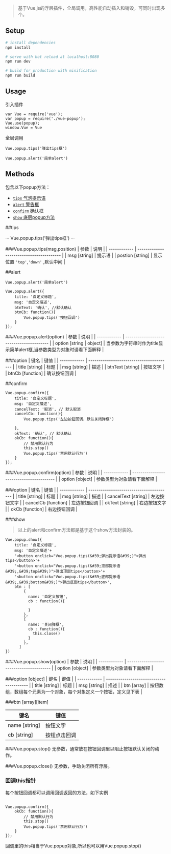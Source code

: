 >基于Vue.js的浮层插件，全局调用，高性能自动插入和销毁，可同时出现多个。


## Setup

``` bash
# install dependencies
npm install

# serve with hot reload at localhost:8080
npm run dev

# build for production with minification
npm run build

```

## Usage

引入插件

``` 
var Vue = require('vue');
var popup = require('./vue-popup');
Vue.use(popup);
window.Vue = Vue

```

全局调用

```
Vue.popup.tips('弹出tips框')

Vue.popup.alert('简单alert')

```



## Methods
包含以下popup方法：

* [`tips` 气泡提示语](#tips)
* [`alert` 警告框](#alert)
* [`confirm` 确认框](#confirm)
* [`show` 底层popup方法](#show)

##tips

···
Vue.popup.tips('弹出tips框')
···


###Vue.popup.tips(msg,position)
| 参数  | 说明                    |
| ------------ | ---------------------------------------- |
| msg [string] | 提示语              |
| postion [string]      | 显示位置 `'top'`,`'down'` ,默认中间                                  |

##alert

```
Vue.popup.alert('简单alert')

Vue.popup.alert({
	title: '自定义标题',
	msg: '自定义描述',
	btnText: '确认', //默认确认
	btnCb: function(){
		Vue.popup.tips('按钮回调')
	}
});

```


###Vue.popup.alert(option)
| 参数  | 说明                    |
| ------------ | ---------------------------------------- |
| option [string \| object] |  当参数为字符串时作为title显示简单alert框,当参数类型为对象时请看下面解释            |

###option
| 键名  | 键值                    |
| ------------ | ---------------------------------------- |
| title [string] |  标题            |
| msg [string] |  描述            |
| btnText [string] |   按钮文字    |
| btnCb [function] |  确认按钮回调            |


##confirm
```
Vue.popup.confirm({
	title: '自定义标题',
	msg: '自定义描述',
	cancelText: '取消', // 默认取消
	cancelCb: function(){
		Vue.popup.tips('左边按钮回调，默认关闭弹框')
		
	},
	okText: '确认', // 默认确认
	okCb: function(){
		// 禁用默认行为
        this.stop()
		Vue.popup.tips('禁用默认行为')
	}
});

```

###Vue.popup.confirm(option)
| 参数  | 说明                    |
| ------------ | ---------------------------------------- |
| option [object] |  参数类型为对象请看下面解释            |

###option
| 键名  | 键值                    |
| ------------ | ---------------------------------------- |
| title [string] |  标题            |
| msg [string] |  描述            |
| cancelText [string] |   左边按钮文字    |
| cancelCb [function] |  左边按钮回调  |
| okText [string] |   右边按钮文字    |
| okCb [function] |  右边按钮回调  |


###show
>以上的alert和confirm方法都是基于这个show方法封装的。

```
Vue.popup.show({
	title: '自定义标题',
	msg: '自定义描述'+
	'<button onclick="Vue.popup.tips(&#39;弹出提示语&#39;)">弹出tips</button>'+
	'<button onclick="Vue.popup.tips(&#39;顶部提示语&#39;,&#39;top&#39;)">弹出顶部tips</button>'+
	'<button onclick="Vue.popup.tips(&#39;底部提示语&#39;,&#39;bottom&#39;)">弹出底部tips</button>',
	btn : [
        {
          name: '自定义按钮',
          cb : function(){
            
          }
        },
        {
          name: '关闭弹框',
          cb : function(){
            this.close()
          }
        },
      ]
})
```

###Vue.popup.show(option)
| 参数  | 说明                    |
| ------------ | ---------------------------------------- |
| option [object] |  参数类型为对象请看下面解释            |

###option [object]
| 键名  | 键值                    |
| ------------ | ---------------------------------------- |
| title [string] |  标题            |
| msg [string] |  描述            |
| btn [array] |   按钮数组，数组每个元素为一个对象，每个对象定义一个按钮，定义见下表    |


###btn [array][item]

| 键名  | 键值                    |
| ------------ | ---------------------------------------- |
| name [string] |  按钮文字            |
| cb [string] |  按钮点击回调            |



###Vue.popup.stop()
无参数，通常放在按钮回调里以阻止按钮默认关闭的动作。

###Vue.popup.close()
无参数，手动关闭所有浮层。

### 回调this指针
每个按钮回调都可以调用回调返回的方法，如下实例

```

Vue.popup.confirm({
	okCb: function(){
		// 禁用默认行为
        this.stop()
		Vue.popup.tips('禁用默认行为')
	}
});

```

回调里的this相当于Vue.popup对象,所以也可以用Vue.popup.stop()



